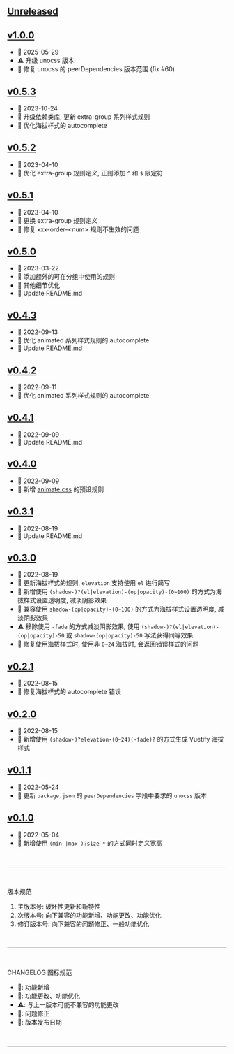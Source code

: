 ## [Unreleased]

## [v1.0.0]
  - 📅 2025-05-29
  - ⚠️ 升级 unocss 版本
  - 🐞 修复 unocss 的 peerDependencies 版本范围 (fix #60)

## [v0.5.3]
  - 📅 2023-10-24
  - 💄 升级依赖类库, 更新 extra-group 系列样式规则
  - 💄 优化海拔样式的 autocomplete

## [v0.5.2]
  - 📅 2023-04-10
  - 💄 优化 extra-group 规则定义, 正则添加 `^` 和 `$` 限定符

## [v0.5.1]
  - 📅 2023-04-10
  - 💄 更换 extra-group 规则定义
  - 🐞 修复 xxx-order-\<num\> 规则不生效的问题

## [v0.5.0]
  - 📅 2023-03-22
  - 🌟 添加额外的可在分组中使用的规则
  - 💄 其他细节优化
  - 💄 Update README.md

## [v0.4.3]
  - 📅 2022-09-13
  - 💄 优化 animated 系列样式规则的 autocomplete
  - 💄 Update README.md

## [v0.4.2]
  - 📅 2022-09-11
  - 💄 优化 animated 系列样式规则的 autocomplete

## [v0.4.1]
  - 📅 2022-09-09
  - 💄 Update README.md

## [v0.4.0]
  - 📅 2022-09-09
  - 🌟 新增 [animate.css](https://animate.style) 的预设规则

## [v0.3.1]
  - 📅 2022-08-19
  - 💄 Update README.md

## [v0.3.0]
  - 📅 2022-08-19
  - 🌟 更新海拔样式的规则, `elevation` 支持使用 `el` 进行简写
  - 🌟 新增使用 `(shadow-)?(el|elevation)-(op|opacity)-(0~100)` 的方式为海拔样式设置透明度, 减淡阴影效果
  - 🌟 兼容使用 `shadow-(op|opacity)-(0~100)` 的方式为海拔样式设置透明度, 减淡阴影效果
  - ⚠️ 移除使用 `-fade` 的方式减淡阴影效果, 使用 `(shadow-)?(el|elevation)-(op|opacity)-50` 或 `shadow-(op|opacity)-50` 写法获得同等效果
  - 🐞 修复使用海拔样式时, 使用非 `0~24` 海拔时, 会返回错误样式的问题

## [v0.2.1]
   - 📅 2022-08-15
   - 🐞 修复海拔样式的 autocomplete 错误

## [v0.2.0]
  - 📅 2022-08-15
  - 🌟 新增使用 `(shadow-)?elevation-(0~24)(-fade)?` 的方式生成 Vuetify 海拔样式

## [v0.1.1]
  - 📅 2022-05-24
  - 💄 更新 `package.json` 的 `peerDependencies` 字段中要求的 `unocss` 版本

## [v0.1.0]
  - 📅 2022-05-04
  - 🌟 新增使用 `(min-|max-)?size-*` 的方式同时定义宽高

<br>
<hr>
<br>

版本规范

1. 主版本号: 破坏性更新和新特性
2. 次版本号: 向下兼容的功能新增、功能更改、功能优化
3. 修订版本号: 向下兼容的问题修正、一般功能优化

<br>
<hr>
<br>

CHANGELOG 图标规范

- 🌟: 功能新增<br>
- 💄: 功能更改、功能优化<br>
- ⚠️: 与上一版本可能不兼容的功能更改<br>
- 🐞: 问题修正<br>
- 📅: 版本发布日期

<br>
<hr>
<br>

[Unreleased]: https://github.com/MoomFE/unocss-preset-extra/compare/v1.0.0...HEAD
[v1.0.0]: https://github.com/MoomFE/unocss-preset-extra/releases/tag/v1.0.0
[v0.5.3]: https://github.com/MoomFE/unocss-preset-extra/releases/tag/v0.5.3
[v0.5.2]: https://github.com/MoomFE/unocss-preset-extra/releases/tag/v0.5.2
[v0.5.1]: https://github.com/MoomFE/unocss-preset-extra/releases/tag/v0.5.1
[v0.5.0]: https://github.com/MoomFE/unocss-preset-extra/releases/tag/v0.5.0
[v0.4.3]: https://github.com/MoomFE/unocss-preset-extra/releases/tag/v0.4.3
[v0.4.2]: https://github.com/MoomFE/unocss-preset-extra/releases/tag/v0.4.2
[v0.4.1]: https://github.com/MoomFE/unocss-preset-extra/releases/tag/v0.4.1
[v0.4.0]: https://github.com/MoomFE/unocss-preset-extra/releases/tag/v0.4.0
[v0.3.1]: https://github.com/MoomFE/unocss-preset-extra/releases/tag/v0.3.1
[v0.3.0]: https://github.com/MoomFE/unocss-preset-extra/releases/tag/v0.3.0
[v0.2.1]: https://github.com/MoomFE/unocss-preset-extra/releases/tag/v0.2.1
[v0.2.0]: https://github.com/MoomFE/unocss-preset-extra/releases/tag/v0.2.0
[v0.1.1]: https://github.com/MoomFE/unocss-preset-extra/releases/tag/v0.1.1
[v0.1.0]: https://github.com/MoomFE/unocss-preset-extra/releases/tag/v0.1.0
